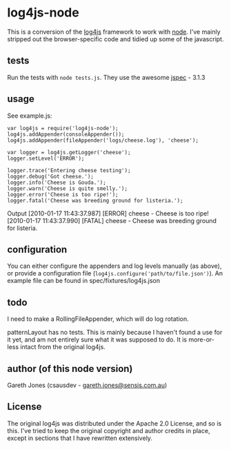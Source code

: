 # log4js-node

This is a conversion of the [log4js](http://log4js.berlios.de/index.html) 
framework to work with [node](http://nodejs.org). I've mainly stripped out the browser-specific code
and tidied up some of the javascript.

## tests

Run the tests with `node tests.js`. They use the awesome [jspec](http://visionmedia.github.com/jspec) - 3.1.3

## usage

See example.js:

    var log4js = require('log4js-node');
    log4js.addAppender(consoleAppender());
    log4js.addAppender(fileAppender('logs/cheese.log'), 'cheese');
    
    var logger = log4js.getLogger('cheese');
    logger.setLevel('ERROR');
    
    logger.trace('Entering cheese testing');
    logger.debug('Got cheese.');
    logger.info('Cheese is Gouda.');  
    logger.warn('Cheese is quite smelly.');
    logger.error('Cheese is too ripe!');
    logger.fatal('Cheese was breeding ground for listeria.');
  
Output
    \[2010-01-17 11:43:37.987\] \[ERROR\] cheese - Cheese is too ripe!
    \[2010-01-17 11:43:37.990\] \[FATAL\] cheese - Cheese was breeding ground for listeria.

  
## configuration

You can either configure the appenders and log levels manually (as above), or provide a 
configuration file (`log4js.configure('path/to/file.json')`). An example file can be found
in spec/fixtures/log4js.json

## todo

I need to make a RollingFileAppender, which will do log rotation.

patternLayout has no tests. This is mainly because I haven't found a use for it yet, 
and am not entirely sure what it was supposed to do. It is more-or-less intact from 
the original log4js.

## author (of this node version)

Gareth Jones (csausdev - gareth.jones@sensis.com.au)

## License

The original log4js was distributed under the Apache 2.0 License, and so is this. I've tried to
keep the original copyright and author credits in place, except in sections that I have rewritten 
extensively.
